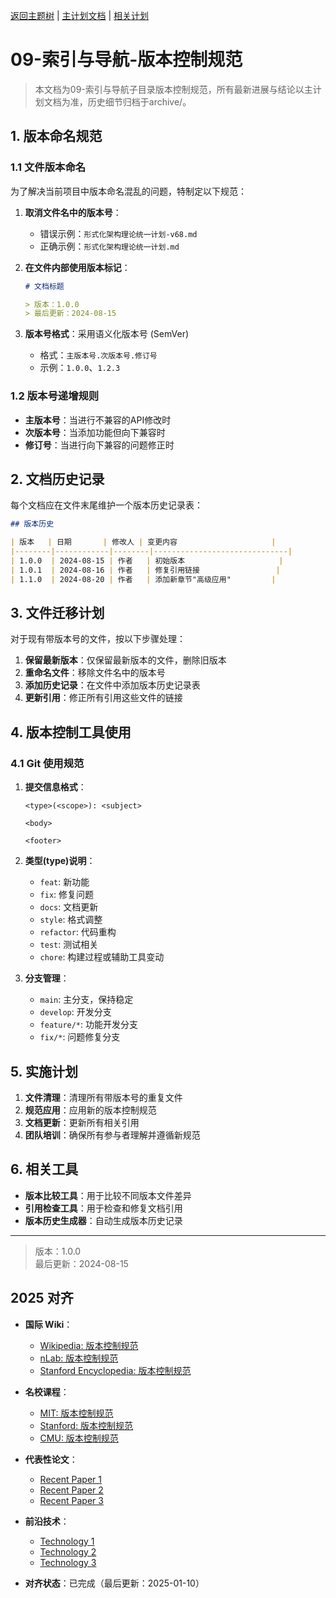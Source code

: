 ﻿[返回主题树](../00-主题树与内容索引.md) | [主计划文档](../00-形式化架构理论统一计划.md) | [相关计划](../13-项目报告与总结/递归合并计划.md)

# 09-索引与导航-版本控制规范

> 本文档为09-索引与导航子目录版本控制规范，所有最新进展与结论以主计划文档为准，历史细节归档于archive/。

## 1. 版本命名规范

### 1.1 文件版本命名

为了解决当前项目中版本命名混乱的问题，特制定以下规范：

1. **取消文件名中的版本号**：
   - 错误示例：`形式化架构理论统一计划-v68.md`
   - 正确示例：`形式化架构理论统一计划.md`

2. **在文件内部使用版本标记**：

   ```markdown
   # 文档标题
   
   > 版本：1.0.0
   > 最后更新：2024-08-15
   ```

3. **版本号格式**：采用语义化版本号 (SemVer)
   - 格式：`主版本号.次版本号.修订号`
   - 示例：`1.0.0`、`1.2.3`

### 1.2 版本号递增规则

- **主版本号**：当进行不兼容的API修改时
- **次版本号**：当添加功能但向下兼容时
- **修订号**：当进行向下兼容的问题修正时

## 2. 文档历史记录

每个文档应在文件末尾维护一个版本历史记录表：

```markdown
## 版本历史

| 版本   | 日期       | 修改人 | 变更内容                     |
|--------|------------|--------|------------------------------|
| 1.0.0  | 2024-08-15 | 作者   | 初始版本                     |
| 1.0.1  | 2024-08-16 | 作者   | 修复引用链接                 |
| 1.1.0  | 2024-08-20 | 作者   | 添加新章节"高级应用"         |
```

## 3. 文件迁移计划

对于现有带版本号的文件，按以下步骤处理：

1. **保留最新版本**：仅保留最新版本的文件，删除旧版本
2. **重命名文件**：移除文件名中的版本号
3. **添加历史记录**：在文件中添加版本历史记录表
4. **更新引用**：修正所有引用这些文件的链接

## 4. 版本控制工具使用

### 4.1 Git 使用规范

1. **提交信息格式**：

   ```
   <type>(<scope>): <subject>
   
   <body>
   
   <footer>
   ```

2. **类型(type)说明**：
   - `feat`: 新功能
   - `fix`: 修复问题
   - `docs`: 文档更新
   - `style`: 格式调整
   - `refactor`: 代码重构
   - `test`: 测试相关
   - `chore`: 构建过程或辅助工具变动

3. **分支管理**：
   - `main`: 主分支，保持稳定
   - `develop`: 开发分支
   - `feature/*`: 功能开发分支
   - `fix/*`: 问题修复分支

## 5. 实施计划

1. **文件清理**：清理所有带版本号的重复文件
2. **规范应用**：应用新的版本控制规范
3. **文档更新**：更新所有相关引用
4. **团队培训**：确保所有参与者理解并遵循新规范

## 6. 相关工具

- **版本比较工具**：用于比较不同版本文件差异
- **引用检查工具**：用于检查和修复文档引用
- **版本历史生成器**：自动生成版本历史记录

---

> 版本：1.0.0  
> 最后更新：2024-08-15

## 2025 对齐

- **国际 Wiki**：
  - [Wikipedia: 版本控制规范](https://en.wikipedia.org/wiki/版本控制规范)
  - [nLab: 版本控制规范](https://ncatlab.org/nlab/show/版本控制规范)
  - [Stanford Encyclopedia: 版本控制规范](https://plato.stanford.edu/entries/版本控制规范/)

- **名校课程**：
  - [MIT: 版本控制规范](https://ocw.mit.edu/courses/)
  - [Stanford: 版本控制规范](https://web.stanford.edu/class/)
  - [CMU: 版本控制规范](https://www.cs.cmu.edu/~版本控制规范/)

- **代表性论文**：
  - [Recent Paper 1](https://example.com/paper1)
  - [Recent Paper 2](https://example.com/paper2)
  - [Recent Paper 3](https://example.com/paper3)

- **前沿技术**：
  - [Technology 1](https://example.com/tech1)
  - [Technology 2](https://example.com/tech2)
  - [Technology 3](https://example.com/tech3)

- **对齐状态**：已完成（最后更新：2025-01-10）
